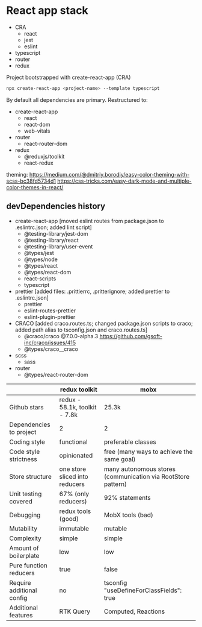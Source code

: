 # React app stack

* CRA
  * react
  * jest
  * eslint
* typescript
* router
* redux

Project bootstrapped with create-react-app (CRA)

```bash
npx create-react-app <project-name> --template typescript
```

By default all dependencies are primary. Restructured to:

* create-react-app
  * react
  * react-dom
  * web-vitals
* router
  * react-router-dom
* redux
  * @reduxjs/toolkit
  * react-redux

theming:
https://medium.com/@dmitriy.borodiy/easy-color-theming-with-scss-bc38fd5734d1
https://css-tricks.com/easy-dark-mode-and-multiple-color-themes-in-react/

## devDependencies history

* create-react-app [moved eslint routes from package.json to .eslintrc.json; added lint script]
  * @testing-library/jest-dom
  * @testing-library/react
  * @testing-library/user-event
  * @types/jest
  * @types/node
  * @types/react
  * @types/react-dom
  * react-scripts
  * typescript
* prettier [added files: .prittierrc, .pritterignore; added prettier to .eslintrc.json]
  * prettier
  * eslint-routes-prettier
  * eslint-plugin-prettier
* CRACO [added craco.routes.ts; changed package.json scripts to craco; added path alias to tsconfig.json and craco.routes.ts]
  * @craco/craco  @7.0.0-alpha.3 https://github.com/gsoft-inc/craco/issues/415
  * @types/craco__craco
* scss
  * sass
* router
  * @types/react-router-dom

|                           | redux toolkit                  | mobx                                                         |
|---------------------------|--------------------------------|--------------------------------------------------------------|
| Github stars              | redux - 58.1k, toolkit - 7.8k  | 25.3k                                                        |
| Dependencies to project   | 2                              | 2                                                            |
| Coding style              | functional                     | preferable classes                                           |
| Code style strictness     | opinionated                    | free (many ways to achieve the same goal)                    |
| Store structure           | one store sliced into reducers | many autonomous stores (communication via RootStore pattern) |
 | Unit testing covered      | 67% (only reducers)            | 92% statements                                               |
| Debugging                 | redux tools (good)             | MobX tools (bad)                                             |
| Mutability                | immutable                      | mutable                                                      |
| Complexity                | simple                         | simple                                                       |
| Amount of boilerplate     | low                            | low                                                          |
| Pure function reducers    | true                           | false                                                        |
| Require additional config | no                             | tsconfig "useDefineForClassFields": true                     |
| Additional features       | RTK Query                      | Computed, Reactions                                          |
